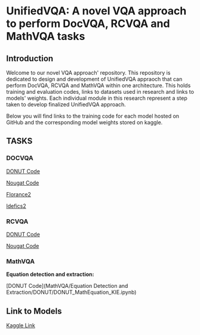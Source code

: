 # UnifiedVQA: A novel VQA approach to perform DocVQA, RCVQA and MathVQA tasks

## Introduction
Welcome to our novel VQA approach' repository. This repository is dedicated to design and development of UnifiedVQA appraoch that can perform DocVQA, RCVQA and MathVQA within one architecture. This holds training and evaluation codes, links to datasets used in research and links to models' weights. Each individual module in this research represent a step taken to develop finalized UnifiedVQA approach.

Below you will find links to the training code for each model hosted on GitHub and the corresponding model weights stored on kaggle.

## TASKS

### DOCVQA

[DONUT Code](DocVQA/DONUT/DONUT_DocVQA.ipynb)

[Nougat Code](DocVQA/Nougat/Nougat_DocVQA.ipynb)

[Florance2](DocVQA/Florance2/Florance2_DocVQA.ipynb)

[Idefics2](DocVQA/Idefics2/Idefics2_DocVQA.ipynb)

### RCVQA

[DONUT Code](RCVQA/DONUT/DONUT_RCVQA.ipynb)

[Nougat Code](RCVQA/Nougat/Nougat_RCVQA.ipynb)

### MathVQA

**Equation detection and extraction:**

[DONUT Code](MathVQA/Equation Detection and Extraction/DONUT/DONUT_MathEquation_KIE.ipynb)





## Link to Models
[Kaggle Link](https://kaggle.com/datasets/8dd270c140da54ca2ce135472570b4f2ca44262ffc178ae47edb30bb9c05a0ee)


